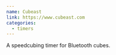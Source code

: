 ```yaml
---
name: Cubeast
link: https://www.cubeast.com
categories:
  - timers
---
```


A speedcubing timer for Bluetooth cubes.